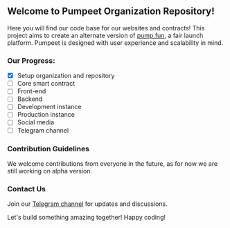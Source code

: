 ## Welcome to Pumpeet Organization Repository!

Here you will find our code base for our websites and contracts! This project aims to create an alternate version of [pump.fun](https://pump.fun), a fair launch platform. Pumpeet is designed with user experience and scalability in mind.  

### Our Progress:

- [x] Setup organization and repository
- [ ] Core smart contract
- [ ] Front-end
- [ ] Backend
- [ ] Development instance
- [ ] Production instance
- [ ] Social media
- [ ] Telegram channel

### Contribution Guidelines

We welcome contributions from everyone in the future, as for now we are still working on alpha version.

### Contact Us

Join our [Telegram channel](https://t.me/pumpeet) for updates and discussions.

Let's build something amazing together! Happy coding!
